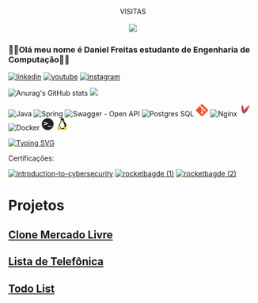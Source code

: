   <p align="center"> 
 VISITAS<br> <br>
  <img src="https://profile-counter.glitch.me/danielfreitassc/count.svg"/>
  </p>
  
### 👨‍💻Olá meu nome é Daniel Freitas estudante de Engenharia de Computação👨‍💻

[![linkedin](https://img.shields.io/badge/LinkedIn-0077B5?style=for-the-badge&logo=linkedin&logoColor=white)](https://www.linkedin.com/in/daniel-freitas-26a8a8267/)
[![youtube](https://img.shields.io/badge/YouTube-FF0000?style=for-the-badge&logo=youtube&logoColor=white)](https://www.youtube.com/channel/UCfBto-R6bb9n-Q_0-CUoz8g)
[![instagram](https://img.shields.io/badge/Instagram-E4405F?style=for-the-badge&logo=instagram&logoColor=white)](https://www.instagram.com/dancode.java/?igsh=MWY5Z201MW04aDV0Nw%3D%3D)

![Anurag's GitHub stats](https://github-readme-stats.vercel.app/api?username=DanielFreitassc&show_icons=true&theme=radical)
![](https://github-readme-stats.vercel.app/api/top-langs/?username=DanielFreitassc&theme=radical)

 <img height="25" src="https://www.vectorlogo.zone/logos/java/java-icon.svg" title="Java" alt="Java" /></code>
 <img width="25" height="25" src="https://www.vectorlogo.zone/logos/springio/springio-icon.svg" title="Spring" alt="Spring" /></code>
 <img width="25" height="25" src="https://www.vectorlogo.zone/logos/openapis/openapis-icon.svg" title="Swagger - Open API" alt="Swagger - Open API" /></code>
 <img width="25" height="25" src="https://www.vectorlogo.zone/logos/postgresql/postgresql-icon.svg" title="Postgres SQL" alt="Postgres SQL"/></code>
 <img height="25" src="https://raw.githubusercontent.com/devicons/devicon/master/icons/git/git-original.svg" title="GIT" alt="GIT">
 <img height="25" src="https://www.vectorlogo.zone/logos/nginx/nginx-icon.svg" title="Nginx" alt="Nginx">
 <img width="25" height="25" src="https://raw.githubusercontent.com/vscode-icons/vscode-icons/master/icons/file_type_maven.svg" title="Apache Maven" alt="Apache Maven" /></code>
 <img height="25" src="https://raw.githubusercontent.com/leandrocgsi/leandrocgsi/2331dded51784b78b8b66fd83037b2f2e28943e3/svg_logos/docker_logo.svg" title="Docker" alt="Docker" />
 <img height="25" src="https://raw.githubusercontent.com/github/explore/80688e429a7d4ef2fca1e82350fe8e3517d3494d/topics/terminal/terminal.png" title="Terminal" alt="Terminal">
 <img height="25" src="https://github.com/devicons/devicon/blob/master/icons/linux/linux-original.svg" title="Linux" alt="Linux"> 

 <a href="https://git.io/typing-svg"><img src="https://readme-typing-svg.demolab.com?font=Fira+Code&pause=1000&color=6DDCCF&background=FF52BC00&width=610&lines=Progamo,+bebo+café. Progamo,+bebo+café." alt="Typing SVG" /></a>

Certificações:

[![introduction-to-cybersecurity](https://github.com/DanielFreitassc/DanielFreitassc/assets/129224303/47ed8d17-1ede-4944-9b9e-ae1f02b3f62e)](https://www.credly.com/badges/d873f9cc-8633-40c3-b962-a87e07f0123c/public_url) [![rocketbagde (1)](https://github.com/DanielFreitassc/DanielFreitassc/assets/129224303/e1350868-0c19-4e0b-a0b1-9c4f42413c75)](https://app.rocketseat.com.br/certificates/094c1501-777e-407f-9578-4ec7dab4a79a) [![rocketbagde (2)](https://github.com/DanielFreitassc/DanielFreitassc/assets/129224303/e1350868-0c19-4e0b-a0b1-9c4f42413c75)](https://app.rocketseat.com.br/certificates/aeb6dcb2-3371-46f9-9eac-7bdc3a2dfe62)

# Projetos
## [Clone Mercado Livre](https://react-mercado-livre-nine.vercel.app/)
## [Lista de Telefônica](https://lista-telefonica-react-and-spring.vercel.app/) 
## [Todo List](https://danielfreitassc.github.io/TodoListReact/)


